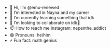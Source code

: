 - 👋 Hi, I’m @emu-renewed
- 👀 I’m interested in Nayna and my career
- 🌱 I’m currently learning something that idk
- 💞️ I’m looking to collaborate on idk🫥
- 📫 How to reach me instagram: nepenthe_addict
- 😄 Pronouns: he/him
- ⚡ Fun fact: math genius

<!---
emu-renewed/emu-renewed is a ✨ special ✨ repository because its `README.md` (this file) appears on your GitHub profile.
You can click the Preview link to take a look at your changes.
--->
